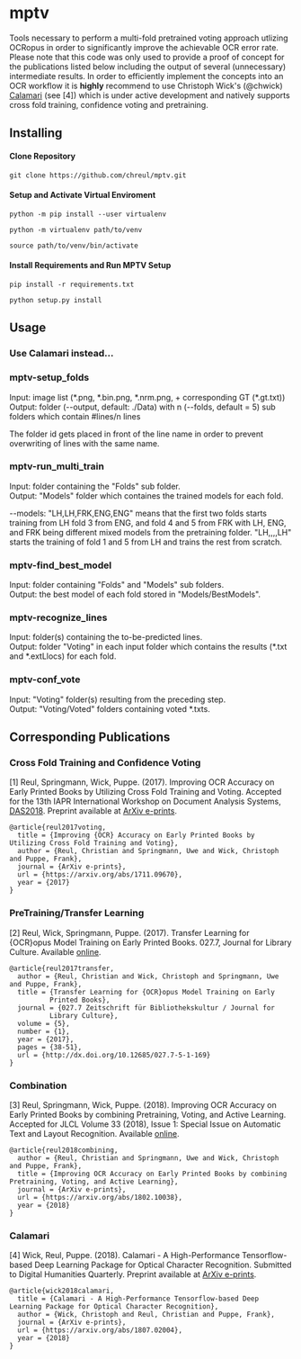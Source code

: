 # mptv
Tools necessary to perform a multi-fold pretrained voting approach utlizing OCRopus in order to significantly improve the achievable OCR error rate.  
Please note that this code was only used to provide a proof of concept for the publications listed below including the output of several (unnecessary) intermediate results.
In order to efficiently implement the concepts into an OCR workflow it is **highly** recommend to use Christoph Wick's (@chwick) [Calamari](https://github.com/Calamari-OCR/calamari) (see [4]) which is under active development and natively supports cross fold training, confidence voting and pretraining.

## Installing

#### Clone Repository
`git clone https://github.com/chreul/mptv.git`

#### Setup and Activate Virtual Enviroment
`python -m pip install --user virtualenv`

`python -m virtualenv path/to/venv`

`source path/to/venv/bin/activate`

#### Install Requirements and Run MPTV Setup
`pip install -r requirements.txt`

`python setup.py install`


## Usage

### Use Calamari instead...

### mptv-setup_folds
Input: image list (\*.png, \*.bin.png, \*.nrm.png, + corresponding GT (\*.gt.txt))  
Output: folder (--output, default: ./Data) with n (--folds, default = 5) sub folders which contain #lines/n lines  

The folder id gets placed in front of the line name in order to prevent overwriting of lines with the same name.

### mptv-run_multi_train
Input: folder containing the "Folds" sub folder.  
Output: "Models" folder which containes the trained models for each fold.

--models: "LH,LH,FRK,ENG,ENG" means that the first two folds starts training from LH fold 3 from ENG, and fold 4 and 5 from FRK with LH, ENG,  
and FRK being different mixed models from the pretraining folder.
"LH,,,,LH" starts the training of fold 1 and 5 from LH and trains the rest from scratch.

### mptv-find_best_model
Input: folder containing "Folds" and "Models" sub folders.  
Output: the best model of each fold stored in "Models/BestModels".

### mptv-recognize_lines
Input: folder(s) containing the to-be-predicted lines.  
Output: folder "Voting" in each input folder which contains the results (\*.txt and \*.extLlocs) for each fold.

### mptv-conf_vote  
Input: "Voting" folder(s) resulting from the preceding step.  
Output: "Voting/Voted" folders containing voted \*.txts.

## Corresponding Publications

### Cross Fold Training and Confidence Voting
[1] Reul, Springmann, Wick, Puppe. (2017). Improving OCR Accuracy on Early Printed Books by Utilizing Cross Fold Training and Voting. Accepted for the 13th IAPR International Workshop on Document Analysis Systems, [DAS2018](https://das2018.cvl.tuwien.ac.at/en/). Preprint available at [ArXiv e-prints](https://arxiv.org/abs/1711.09670).

```
@article{reul2017voting,
  title = {Improving {OCR} Accuracy on Early Printed Books by Utilizing Cross Fold Training and Voting},
  author = {Reul, Christian and Springmann, Uwe and Wick, Christoph and Puppe, Frank},
  journal = {ArXiv e-prints},
  url = {https://arxiv.org/abs/1711.09670},
  year = {2017}
}
```
### PreTraining/Transfer Learning
[2] Reul, Wick, Springmann, Puppe. (2017). Transfer Learning for {OCR}opus Model Training on Early Printed Books. 
027.7, Journal for Library Culture. Available [online](http://0277.ch/ojs/index.php/cdrs_0277/article/view/169).

```
@article{reul2017transfer,
  author = {Reul, Christian and Wick, Christoph and Springmann, Uwe and Puppe, Frank},
  title = {Transfer Learning for {OCR}opus Model Training on Early
		  Printed Books},
  journal = {027.7 Zeitschrift für Bibliothekskultur / Journal for
		  Library Culture},
  volume = {5},
  number = {1},
  year = {2017},
  pages = {38-51},
  url = {http://dx.doi.org/10.12685/027.7-5-1-169}
}

```
### Combination
[3] Reul, Springmann, Wick, Puppe. (2018). Improving OCR Accuracy on Early Printed Books by combining Pretraining, Voting, and Active Learning. 
Accepted for JLCL Volume 33 (2018), Issue 1: Special Issue on Automatic Text and Layout Recognition. Available [online](http://0277.ch/ojs/index.php/cdrs_0277/article/view/169).

```
@article{reul2018combining,
  author = {Reul, Christian and Springmann, Uwe and Wick, Christoph and Puppe, Frank},
  title = {Improving OCR Accuracy on Early Printed Books by combining Pretraining, Voting, and Active Learning},
  journal = {ArXiv e-prints},
  url = {https://arxiv.org/abs/1802.10038},
  year = {2018}
}

```
### Calamari
[4] Wick, Reul, Puppe. (2018). Calamari - A High-Performance Tensorflow-based Deep Learning Package for Optical Character Recognition. Submitted to Digital Humanities Quarterly. Preprint available at [ArXiv e-prints](https://arxiv.org/abs/1807.02004).

```
@article{wick2018calamari,
  title = {Calamari - A High-Performance Tensorflow-based Deep Learning Package for Optical Character Recognition},
  author = {Wick, Christoph and Reul, Christian and Puppe, Frank},
  journal = {ArXiv e-prints},
  url = {https://arxiv.org/abs/1807.02004},
  year = {2018}
}
```
